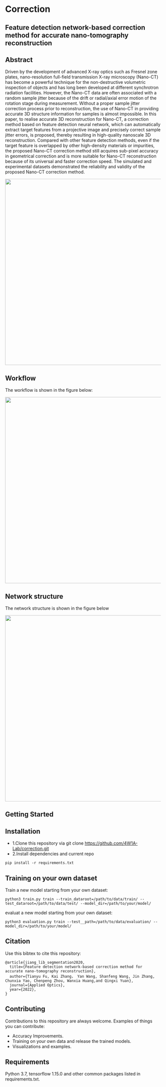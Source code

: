 # Correction
## Feature detection network-based correction method for accurate nano-tomography reconstruction


## Abstract

Driven by the development of advanced X-ray optics such as Fresnel zone plates, nano-resolution full-field transmission X-ray microscopy (Nano-CT) has become a powerful technique for the non-destructive volumetric inspection of objects and has long been developed at different synchrotron radiation facilities. However, the Nano-CT data are often associated with a random sample jitter because of the drift or radial/axial error motion of the rotation stage during measurement. Without a proper sample jitter correction process prior to reconstruction, the use of Nano-CT in providing accurate 3D structure information for samples is almost impossible. In this paper, to realise accurate 3D reconstruction for Nano-CT, a correction method based on feature detection neural network, which can automatically extract target features from a projective image and precisely correct sample jitter errors, is proposed, thereby resulting in high-quality nanoscale 3D reconstruction. Compared with other feature detection methods, even if the target feature is overlapped by other high-density materials or impurities, the proposed Nano-CT correction method still acquires sub-pixel accuracy in geometrical correction and is more suitable for Nano-CT reconstruction because of its universal and faster correction speed. The simulated and experimental datasets demonstrated the reliability and validity of the proposed Nano-CT correction method.

<img src="https://github.com/4W1A-Lab/correction/blob/main/Figure/fig5.tif" width="600px">

## Workflow 
The workflow is shown in the figure below:

<img src="https://github.com/4W1A-Lab/correction/blob/main/Figure/fig1.tif" width="600px">

## Network structure 
The network structure is shown in the figure below

<img src="https://github.com/4W1A-Lab/correction/blob/main/Figure/fig2.tif" width="600px">

## Getting Started

## Installation
* 1.Clone this repository via git clone https://github.com/4W1A-Lab/correction.git
* 2.Install dependencies and current repo
```
pip install -r requirements.txt
```

## Training on your own dataset

Train a new model starting from your own dataset:
```
python3 train.py train --train_dataroot=/path/to/data/train/ --test_dataroot=/path/to/data/test/ --model_dir=/path/to/your/model/
```
evaluat a new model starting from your own dataset:
```
python3 evaluation.py train --test__path=/path/to/data/evaluation/ --model_dir=/path/to/your/model/
```

## Citation 
Use this bibtex to cite this repository:
```
@article{jiang_lib_segmentation2020,
  title={Feature detection network-based correction method for accurate nano-tomography reconstruction},
  author={Tianyu Fu, Kai Zhang， Yan Wang, Shanfeng Wang, Jin Zhang, Chunxia Yao, Chenpeng Zhou, Wanxia Huang,and Qingxi Yuan},
  journal={Applied Optics},
  year={2022},
}
```

## Contributing
Contributions to this repository are always welcome. Examples of things you can contribute:

* Accuracy Improvements.
* Training on your own data and release the trained models.
* Visualizations and examples.
## Requirements
Python 3.7, tensorflow 1.15.0 and other common packages listed in requirements.txt.
